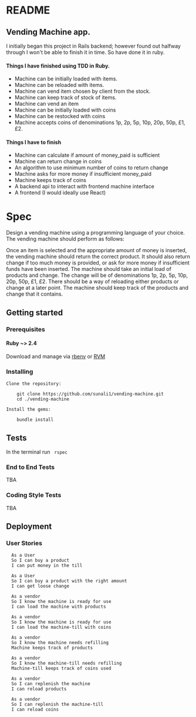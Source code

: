 # README

## Vending Machine app.

I initially began this project in Rails backend; however found out halfway through I won't be able to finish it in time. So have done it in ruby.

#### Things I have finished using TDD in Ruby.

* Machine can be initially loaded with items.
* Machine can be reloaded with items.
* Machine can vend item chosen by client from the stock.
* Machine can keep track of stock of items.
* Machine can vend an item
* Machine can be initially loaded with coins
* Machine can be restocked with coins
* Machine accepts coins of denominations 1p, 2p, 5p, 10p, 20p, 50p, £1, £2.


#### Things I have to finish

* Machine can calculate if amount of money_paid is sufficient
* Machine can return change in coins
* An algorithm to use minimum number of coins to return change
* Machine asks for more money if insufficient money_paid
* Machine keeps track of coins
* A backend api to interact with frontend machine interface
* A frontend (I would ideally use React)


# Spec
Design a vending machine using a programming language of your choice. The vending machine should perform as follows:

Once an item is selected and the appropriate amount of money is inserted, the vending machine should return the correct product.
It should also return change if too much money is provided, or ask for more money if insufficient funds have been inserted.
The machine should take an initial load of products and change. The change will be of denominations 1p, 2p, 5p, 10p, 20p, 50p, £1, £2.
There should be a way of reloading either products or change at a later point.
The machine should keep track of the products and change that it contains.​

## Getting started

### Prerequisites

#### Ruby ~> 2.4

Download and manage via [rbenv](https://github.com/rbenv/rbenv) or [RVM](https://rvm.io/)

### Installing

    Clone the repository:

        git clone https://github.com/sunali1/vending-machine.git
        cd ./vending-machine

    Install the gems:

        bundle install

## Tests

  In the terminal run ``` rspec```

### End to End Tests

TBA

### Coding Style Tests

TBA

## Deployment

### User Stories
```
  As a User
  So I can buy a product
  I can put money in the till

  As a User
  So I can buy a product with the right amount
  I can get loose change

  As a vendor
  So I know the machine is ready for use
  I can load the machine with products

  As a vendor
  So I know the machine is ready for use
  I can load the machine-till with coins

  As a vendor
  So I know the machine needs refilling
  Machine keeps track of products

  As a vendor
  So I know the machine-till needs refilling
  Machine-till keeps track of coins used

  As a vendor
  So I can replenish the machine
  I can reload products

  As a vendor
  So I can replenish the machine-till
  I can reload coins

```
